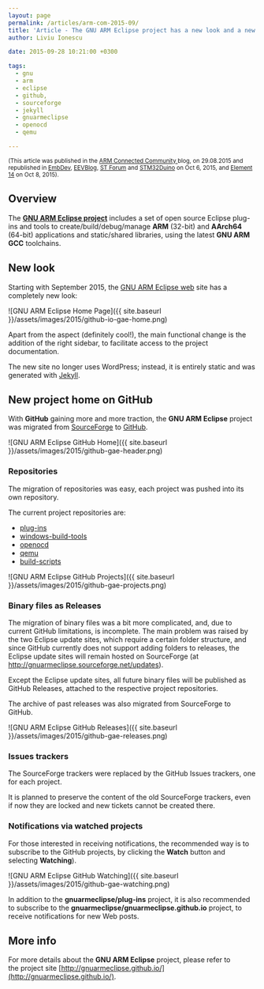 ```yaml
---
layout: page
permalink: /articles/arm-com-2015-09/
title: 'Article - The GNU ARM Eclipse project has a new look and a new home at GitHub'
author: Liviu Ionescu

date: 2015-09-28 10:21:00 +0300

tags:
  - gnu
  - arm
  - eclipse
  - github,
  - sourceforge
  - jekyll
  - gnuarmeclipse
  - openocd
  - qemu

---
```


<small>(This article was published in the [ARM Connected Community ](http://community.arm.com/groups/tools/blog/2015/09/29/the-gnu-arm-eclipse-project-has-a-new-look-and-a-new-home) blog, on 29.08.2015 and republished in [EmbDev](https://embdev.net/topic/378409),
[EEVBlog](http://www.eevblog.com/forum/microcontrollers/the-gnu-arm-eclipse-project-has-a-new-look-and-a-new-home-at-github/msg771376/#msg771376),
[ST Forum](https://my.st.com/public/STe2ecommunities/mcu/Lists/STM32Java/Flat.aspx?RootFolder=%2fpublic%2fSTe2ecommunities%2fmcu%2fLists%2fSTM32Java%2fThe%20GNU%20ARM%20Eclipse%20project%20has%20a%20new%20look%20and%20a%20new%20home%20at%20GitHub&FolderCTID=0x01200200770978C69A1141439FE559EB459D758000F9A0E3A95BA69146A17C2E80209ADC21)
and [STM32Duino](http://stm32duino.com/viewtopic.php?f=41&t=638)
on Oct 6, 2015, and [Element 14](http://www.element14.com/community/groups/open-source-software/blog/2015/10/08/the-gnu-arm-eclipse-project-has-a-new-look-and-a-new-home-at-github) on Oct 8, 2015).</small>

## Overview

The **[GNU ARM Eclipse project](https://github.com/gnuarmeclipse)** includes a set of open source Eclipse plug-ins and tools to create/build/debug/manage **ARM** (32-bit) and **AArch64** (64-bit) applications and static/shared libraries, using the latest **GNU ARM GCC** toolchains. 

## New look

Starting with September 2015, the [GNU ARM Eclipse web](http://gnuarmeclipse.github.io) site has a completely new look:

![GNU ARM Eclipse Home Page]({{ site.baseurl }}/assets/images/2015/github-io-gae-home.png)

Apart from the aspect (definitely cool!), the main functional change is the addition of the right sidebar, to facilitate access to the project documentation.

The new site no longer uses WordPress; instead, it is entirely static and was generated with [Jekyll](http://jekyllrb.com).

## New project home on GitHub

With **GitHub** gaining more and more traction, the **GNU ARM Eclipse** project was migrated from [SourceForge](https://sourceforge.net/projects/gnuarmeclipse/) to [GitHub](https://github.com/gnuarmeclipse).

![GNU ARM Eclipse GitHub Home]({{ site.baseurl }}/assets/images/2015/github-gae-header.png)

### Repositories

The migration of repositories was easy, each project was pushed into its own repository.

The current project repositories are:

* [plug-ins](https://github.com/gnuarmeclipse/plug-ins)
* [windows-build-tools](https://github.com/gnuarmeclipse/windows-build-tools)
* [openocd](https://github.com/gnuarmeclipse/openocd)
* [qemu](https://github.com/gnuarmeclipse/qemu)
* [build-scripts](https://github.com/gnuarmeclipse/build-scripts)

![GNU ARM Eclipse GitHub Projects]({{ site.baseurl }}/assets/images/2015/github-gae-projects.png)

### Binary files as Releases

The migration of binary files was a bit more complicated, and, due to current GitHub limitations, is incomplete. The main problem was raised by the two Eclipse update sites, which require a certain folder structure, and since GitHub currently does not support adding folders to releases, the Eclipse update sites will remain hosted on SourceForge (at http://gnuarmeclipse.sourceforge.net/updates).

Except the Eclipse update sites, all future binary files will be published as GitHub Releases, attached to the respective project repositories.

The archive of past releases was also migrated from SourceForge to GitHub.

![GNU ARM Eclipse GitHub Releases]({{ site.baseurl }}/assets/images/2015/github-gae-releases.png)

### Issues trackers

The SourceForge trackers were replaced by the GitHub Issues trackers, one for each project.

It is planned to preserve the content of the old SourceForge trackers, even if now they are locked and new tickets cannot be created there.

### Notifications via watched projects

For those interested in receiving notifications, the recommended way is to subscribe to the GitHub projects, by clicking the **Watch** button and selecting **Watching**).

![GNU ARM Eclipse GitHub Watching]({{ site.baseurl }}/assets/images/2015/github-gae-watching.png)

In addition to the **gnuarmeclipse/plug-ins** project, it is also recommended to subscribe to the **gnuarmeclipse/gnuarmeclipse.github.io** project, to receive notifications for new Web posts.

## More info

For more details about the **GNU ARM Eclipse** project, please refer to the project site [http://gnuarmeclipse.github.io/](http://gnuarmeclipse.github.io/).
